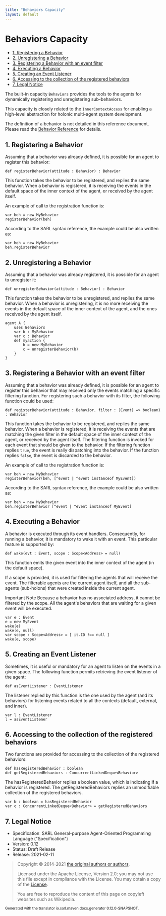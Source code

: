 ```yaml
---
title: "Behaviors Capacity"
layout: default
---
```


# Behaviors Capacity


<ul class="page_outline" id="page_outline">

<li><a href="#1-registering-a-behavior">1. Registering a Behavior</a></li>
<li><a href="#2-unregistering-a-behavior">2. Unregistering a Behavior</a></li>
<li><a href="#3-registering-a-behavior-with-an-event-filter">3. Registering a Behavior with an event filter</a></li>
<li><a href="#4-executing-a-behavior">4. Executing a Behavior</a></li>
<li><a href="#5-creating-an-event-listener">5. Creating an Event Listener</a></li>
<li><a href="#6-accessing-to-the-collection-of-the-registered-behaviors">6. Accessing to the collection of the registered behaviors</a></li>
<li><a href="#7-legal-notice">7. Legal Notice</a></li>

</ul>


The built-in capacity `Behaviors` provides the tools to the agents for dynamically
registering and unregistering sub-behaviors.

This capacity is closely related to the `InnerContextAccess` for enabling a
high-level abstraction for holonic multi-agent system development.



The definition of a behavior is not detailed in this reference document.
Please read the [Behavior Reference](../Behavior.html) for details.





## 1. Registering a Behavior

Assuming that a behavior was already defined, it is possible for an agent to register this behavior:

```sarl
def registerBehavior(attitude : Behavior) : Behavior
```



This function takes the behavior to be registered, and replies the same behavior.
When a behavior is registered, it is receiving the events in the default space of
the inner context of the agent, or received by the agent itself.

An example of call to the registration function is:

```sarl
var beh = new MyBehavior
registerBehavior(beh)
```



According to the SARL syntax reference, the example could be also written as: 

```sarl
var beh = new MyBehavior
beh.registerBehavior
```



## 2. Unregistering a Behavior

Assuming that a behavior was already registered, it is possible for an agent to unregister it:

```sarl
def unregisterBehavior(attitude : Behavior) : Behavior
```



This function takes the behavior to be unregistered, and replies the same behavior.
When a behavior is unregistering, it is no more receiving the events
in the default space of the inner context of the agent, and the ones received by the
agent itself.

```sarl
agent A {
	uses Behaviors
	var b : MyBehavior
	var c : Behavior
	def myaction {
		b = new MyBehavior
		c = unregisterBehavior(b)
	}
}
```



## 3. Registering a Behavior with an event filter

Assuming that a behavior was already defined, it is possible for an agent to
register this behavior that may received only the events matching a specific
filtering function. For registering such a behavior with its filter, the
following function could be used:

```sarl
def registerBehavior(attitude : Behavior, filter : (Event) => boolean) : Behavior
```



This function takes the behavior to be registered, and replies the same behavior.
When a behavior is registered, it is receiving the events that are matching the given
filter in the default space of the inner context of the agent, or received by the agent
itself.
The filtering function is invoked for each event that should be given to the behavior.
If the filtering function replies `true`, the event is really dispatching into the behavior.
If the function replies `false`, the event is discarded to the behavior.

An example of call to the registration function is:

```sarl
var beh = new MyBehavior
registerBehavior(beh, [^event | ^event instanceof MyEvent])
```



According to the SARL syntax reference, the example could be also written as: 

```sarl
var beh = new MyBehavior
beh.registerBehavior [^event | ^event instanceof MyEvent]
```



## 4. Executing a Behavior

A behavior is executed through its event handlers. Consequently, for running a behavior, it is mandatory
to wake it with an event. This particular feature is supported by:

```sarl
def wake(evt : Event, scope : Scope<Address> = null)
```



This function emits the given event into the inner context of the agent (in the default space).

If a scope is provided, it is used for filtering the agents that will
receive the event. The filterable agents are the current agent itself, and
all the sub-agents (sub-holons) that were created inside the current agent.

<p markdown="1"><span class="label label-warning">Important Note</span> Because a behavior has no associated address, it cannot be filtered by the scope. All the agent's behaviors that are waiting for a given event will be executed.</p>

```sarl
var e : Event
e = new MyEvent
wake(e)
wake(e, null)
var scope : Scope<Address> = [ it.ID !== null ]
wake(e, scope)
```



## 5. Creating an Event Listener

Sometimes, it is useful or mandatory for an agent to listen on the events in a
given space. The following function permits retrieving the event listener of
the agent:

```sarl
def asEventListener : EventListener
```



The listener replied by this function is the one used by the agent (and its behaviors)
for listening events related to all the contexts (default, external, and inner).

```sarl
var l : EventListener
l = asEventListener
```



## 6. Accessing to the collection of the registered behaviors

Two functions are provided for accessing to the collection of the registered behaviors:

```sarl
def hasRegisteredBehavior : boolean
def getRegisteredBehaviors : ConcurrentLinkedDeque<Behavior>
```



The hasRegisteredBehavior replies a boolean value, which is indicating if
a behavior is registered.
The getRegisteredBehaviors replies an unmodifiable collection of the registered behaviors.

```sarl
var b : boolean = hasRegisteredBehavior
var c : ConcurrentLinkedDeque<Behavior> = getRegisteredBehaviors
```




## 7. Legal Notice

* Specification: SARL General-purpose Agent-Oriented Programming Language ("Specification")
* Version: 0.12
* Status: Draft Release
* Release: 2021-02-11

> Copyright &copy; 2014-2021 [the original authors or authors](http://www.sarl.io/about/index.html).
>
> Licensed under the Apache License, Version 2.0;
> you may not use this file except in compliance with the License.
> You may obtain a copy of the [License](http://www.apache.org/licenses/LICENSE-2.0).
>
> You are free to reproduce the content of this page on copyleft websites such as Wikipedia.

<small>Generated with the translator io.sarl.maven.docs.generator 0.12.0-SNAPSHOT.</small>
